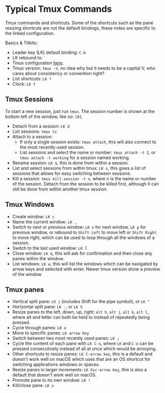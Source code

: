# Typical Tmux Commands

Tmux commands and shortcuts. Some of the shortcuts such as the pane resizing shortcuts are not the default bindings, these notes are specific to the linked configuration.

Basics & Titbits:

* Leader key (LK) default binding: `C-b`
* LK rebound to: ``` ` ```
* Tmux configuration [here](https://github.com/JoshDoug/dotfiles/blob/master/.tmux.conf).
* Tmux version: `tmux -V`, no idea why but it needs to be a capital V, who cares about consistency or convention right?
* List shortcuts: `LK ?`
* Clock: `LK t`

## Tmux Sessions

To start a new session, just run `tmux`. The session number is shown at the bottom left of the window, like so: `[0]`.

* Detach from a session: `LK d`
* List sessions: `tmux ls`
* Attach to a session:
  * If only a single session exists: `tmux attach`, this will also connect to the most recently used session.
  * List sessions and select the name or number: `tmux attach -t 2`, or `tmux attach -t working` for a session named working.
* Rename session: `LK $`, this is done from within a session.
* List and select sessions from within tmux: `LK s`, this gives a list of sessions that allows for easy switching between sessions.
* Kill a session: `tmux kill-session -t n`, where n is the name or number of the session. Detach from the session to be killed first, although it can still be done from within another tmux session.

## Tmux Windows

* Create window: `LK c`
* Name the current window: `LK ,`
* Switch to next or previous window: `LK n` for next window, `LK p` for previous window, or rebound to `Shift Left` to move left or `Shift Right` to move right, which can be used to loop through all the windows of a session.
* Switch to the last used window: `LK l`
* Close window: `LK &`, this will ask for confirmation and then close any panes within the window.
* List windows: `LK w`, this will list the windows which can be navigated by arrow keys and selected with enter. Newer tmux version show a preview of the window

## Tmux panes

* Vertical split pane: `LK |` (includes Shift for the pipe symbol), or `LK "`
* Horizontal split pane: `LK -`, or `LK %`
* Resize panes to the left, down, up, right: `alt h`, `alt j`, `alt k`, `alt l`, where alt and letter can both be held to instead of repeatedly being pressed.
* Cycle through panes: `LK o`
* Move to specific panes: `LK arrow key`
* Switch between two most recently used panes: `LK ;`
* Cycle the content of each pane with `LK C-o`, where `LK` and `C-o` can be pressed consecutively instead of all at once which would be annoying.
* Other shortcuts to resize panes: `LK C-arrow key`, this is a default and doesn't work well on macOS which uses that are an OS shortcut for switching applications windows or spaces.
* Resize panes in larger increments: `LK Esc-arrow key`, this is also a default that doesn't work well on macOS.
* Promote pane to its own window: `LK !`
* Kill/close pane: `LK x`